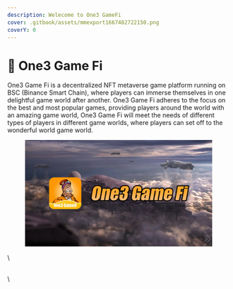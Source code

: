 ```yaml
---
description: Welecome to One3 GameFi
cover: .gitbook/assets/mmexport1667482722150.png
coverY: 0
---
```


# 🐻 One3 Game Fi

One3 Game Fi is a decentralized NFT metaverse game platform running on BSC (Binance Smart Chain), where players can immerse themselves in one delightful game world after another. One3 Game Fi adheres to the focus on the best and most popular games, providing players around the world with an amazing game world, One3 Game Fi will meet the needs of different types of players in different game worlds, where players can set off to the wonderful world game world.

<figure><img src=".gitbook/assets/mmexport1668179643335.png" alt=""><figcaption></figcaption></figure>

\


\
\
